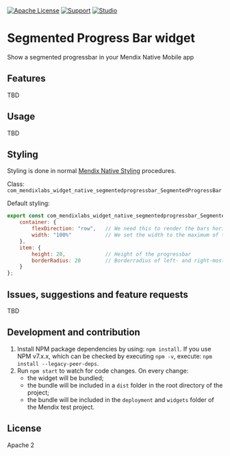 [![Apache License](https://img.shields.io/badge/license-Apache%202.0-orange.svg)](http://www.apache.org/licenses/LICENSE-2.0)
[![Support](https://img.shields.io/badge/Support-Community%20(no%20active%20support)-orange.svg)](https://docs.mendix.com/developerportal/app-store/app-store-content-support)
[![Studio](https://img.shields.io/badge/Studio%20version-9.0%2B-blue.svg)](https://appstore.home.mendix.com/link/modeler/)

# Segmented Progress Bar widget

Show a segmented progressbar in your Mendix Native Mobile app

## Features

TBD

## Usage

TBD

## Styling

Styling is done in normal [Mendix Native Styling](https://docs.mendix.com/refguide/native-styling-refguide) procedures.

Class: `com_mendixlabs_widget_native_segmentedprogressbar_SegmentedProgressBar`

Default styling:

```js
export const com_mendixlabs_widget_native_segmentedprogressbar_SegmentedProgressBar = {
    container: {
        flexDirection: "row",   // We need this to render the bars horizontally
        width: "100%"           // We set the width to the maximum of the container
    },
    item: {
        height: 20,             // Height of the progressbar
        borderRadius: 20        // Borderradius of left- and right-most item
    }
};
```

## Issues, suggestions and feature requests

TBD

## Development and contribution

1. Install NPM package dependencies by using: `npm install`. If you use NPM v7.x.x, which can be checked by executing `npm -v`, execute: `npm install --legacy-peer-deps`.
1. Run `npm start` to watch for code changes. On every change:
    - the widget will be bundled;
    - the bundle will be included in a `dist` folder in the root directory of the project;
    - the bundle will be included in the `deployment` and `widgets` folder of the Mendix test project.

## License

Apache 2
